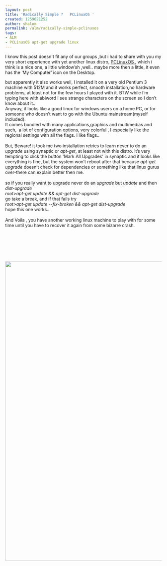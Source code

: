 ```yaml
---
layout: post
title: 'Radically Simple ?   PCLinuxOS '
created: 1259621252
author: shalom
permalink: /alm/radically-simple-pclinuxos
tags:
- ALM
- PCLinuxOS apt-get upgrade linux
---
```

<p>I know this post doesn't fit any of our groups ,but i had to share with you my very short experience with yet another linux distro, <a href="http://pclinuxos.com/">PCLinuxOS </a>, which i think is a nice one, a little window&rsquo;sh ,well.. maybe more then a little, it even has the &lsquo;My Computer&rsquo; icon on the Desktop.</p>
<p>but apparently it also works well, I installed it on a very old Pentium 3 machine with 512M and it works perfect, smooth installation,no hardware problems, at least not for the few hours I played with it. BTW while I&rsquo;m typing here with abiword I see strange characters on the screen so I don&rsquo;t know about it..<br />
Anyway, it looks like a good linux for windows users on a home PC, or for someone who doesn&rsquo;t want to go with the Ubuntu mainstream(myself included). <br />
It comes bundled with many applications,graphics and multimedias and such,&nbsp; a lot of configuration options, very colorful , I especially like the regional settings with all the flags. I like flags..<br />
<br />
But, Beware! it took me two installation retries to learn never to do an <em>upgrade</em> using synaptic or <em>apt-get</em>, at least not with this distro. it&rsquo;s very tempting to click the button 'Mark All Upgrades' in synaptic and it looks like everything is fine, but the system won&rsquo;t reboot after that because <em>apt-get upgrade</em> doesn&rsquo;t check for dependencies or something like that linux gurus over-there can explain better then me.<br />
<br />
so if you really want to upgrade never do an <em>upgrade</em> but <em>update</em> and then <em>dist-upgrade</em><br />
<em>root&gt;apt-get update &amp;&amp; apt-get dist-upgrade</em><br />
go take a break, and if that fails try<br />
<em>root&gt;apt-get update --fix-broken &amp;&amp; apt-get dist-upgrade</em><br />
hope this one works..<br />
<br />
And ﻿Voila , you have another working linux machine to play with for some time until you have to recover it again from some bizarre crash.</p>
<p>&nbsp;</p>
<p>&nbsp;</p>
<p>&nbsp;</p>
<p><img width="1200" height="960" alt="" src="/files/upload/12/snapshot3.png" /></p>
